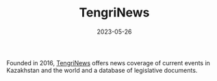 ﻿---
title: "TengriNews"
linkTitle: "TengriNews"
contributor: ["Aizada Arystanbek"]
created: 2022-07-27
countries: ["Kazakhstan"]
category: ["State-affiliated media"]
tags: ["media", "news"]
date_start: [2016]
date_end: []
data_type: ["news", "archive", "policy"] 
language: ["Russian", "Kazakh"]
date: 2023-05-26
description: 
  TengriNews offers news coverage of current events in Kazakhstan and the world and a database of legislative documents.
---

Founded in 2016, [TengriNews](https://tengrinews.kz/) offers news coverage of current events in Kazakhstan and the world and a database of legislative documents.
